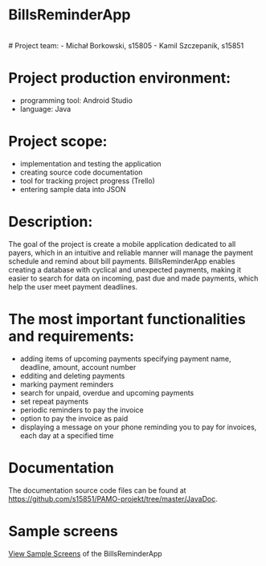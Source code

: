 # BillsReminderApp
<br />
# Project team:
- Michał Borkowski, s15805
- Kamil Szczepanik, s15851

# Project production environment:
- programming tool: Android Studio
- language: Java

# Project scope:
- implementation and testing the application
- creating source code documentation
- tool for tracking project progress (Trello)
- entering sample data into JSON

# Description:
The goal of the project is create a mobile application dedicated to all payers, which in an intuitive and reliable manner will manage the payment schedule and remind about bill payments. BillsReminderApp enables creating a database with cyclical and unexpected payments, making it easier to search for data on incoming, past due and made payments, which help the user meet payment deadlines.

# The most important functionalities and requirements:
- adding items of upcoming payments specifying payment name, deadline, amount, account number
- edditing and deleting payments
- marking payment reminders
- search for unpaid, overdue and upcoming payments
- set repeat payments 
- periodic reminders to pay the invoice
- option to pay the invoice as paid
- displaying a message on your phone reminding you to pay for invoices, each day at a specified time

# Documentation

The documentation source code files can be found at https://github.com/s15851/PAMO-projekt/tree/master/JavaDoc.

# Sample screens
[View Sample Screens](https://github.com/s15851/PAMO-projekt/tree/master/sample%20screens/sample_screens.md) of the BillsReminderApp
